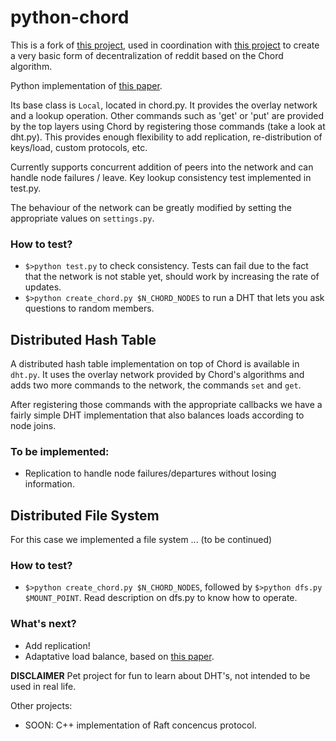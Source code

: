 python-chord
============

This is a fork of [this project](https://github.com/gaston770/python-chord), used in coordination with [this project](https://github.com/BenjaminVerdier/CS651Project) to create a very basic form of decentralization of reddit based on the Chord algorithm.


Python implementation of [this paper](http://pdos.csail.mit.edu/papers/chord:sigcomm01/chord_sigcomm.pdf).

Its base class is `Local`, located in chord.py. It provides the overlay network and
a lookup operation. Other commands such as 'get' or 'put' are provided by the top
layers using Chord by registering those commands (take a look at dht.py). This provides
enough flexibility to add replication, re-distribution of keys/load, custom protocols,
etc.

Currently supports concurrent addition of peers into the network and can handle node
failures / leave. Key lookup consistency test implemented in test.py.

The behaviour of the network can be greatly modified by setting the appropriate values
on `settings.py`.

### How to test?
- `$>python test.py` to check consistency. Tests can fail due to the fact that the network is not stable yet, should work by increasing the rate of updates.
- `$>python create_chord.py $N_CHORD_NODES` to run a DHT that lets you ask questions to random members.

## Distributed Hash Table
A distributed hash table implementation on top of Chord is available in `dht.py`. It
uses the overlay network provided by Chord's algorithms and adds two more commands to
the network, the commands `set` and `get`.

After registering those commands with the appropriate callbacks we have a fairly
simple DHT implementation that also balances loads according to node joins.

### To be implemented:
- Replication to handle node failures/departures without losing information.

## Distributed File System
For this case we implemented a file system ... (to be continued)

### How to test?
- `$>python create_chord.py $N_CHORD_NODES`, followed by `$>python dfs.py
$MOUNT_POINT`. Read description on dfs.py to know how to operate.

### What's next?

- Add replication!
- Adaptative load balance, based on [this paper](http://members.unine.ch/pascal.felber/publications/ICCCN-06.pdf).

**DISCLAIMER**
Pet project for fun to learn about DHT's, not intended to be used in real life.

Other projects:
 - SOON: C++ implementation of Raft concencus protocol.
